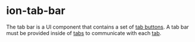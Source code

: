 # ion-tab-bar

The tab bar is a UI component that contains a set of [tab buttons](../tab-button). A tab bar must be provided inside of [tabs](../tabs) to communicate with each [tab](../tab).

